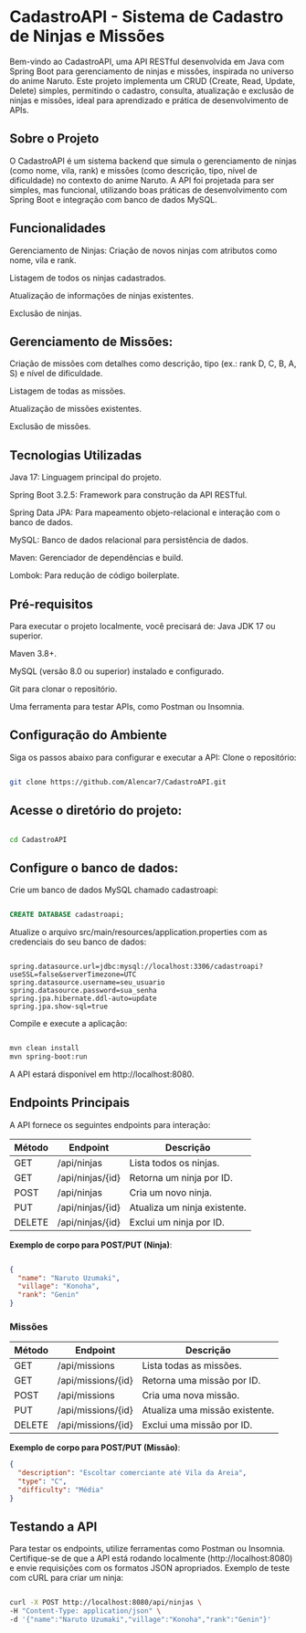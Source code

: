 # CadastroAPI - Sistema de Cadastro de Ninjas e Missões
Bem-vindo ao CadastroAPI, uma API RESTful desenvolvida em Java com Spring Boot para gerenciamento de ninjas e missões, inspirada no universo do anime Naruto. Este projeto implementa um CRUD (Create, Read, Update, Delete) simples, permitindo o cadastro, consulta, atualização e exclusão de ninjas e missões, ideal para aprendizado e prática de desenvolvimento de APIs.
## Sobre o Projeto
O CadastroAPI é um sistema backend que simula o gerenciamento de ninjas (como nome, vila, rank) e missões (como descrição, tipo, nível de dificuldade) no contexto do anime Naruto. A API foi projetada para ser simples, mas funcional, utilizando boas práticas de desenvolvimento com Spring Boot e integração com banco de dados MySQL.
## Funcionalidades
Gerenciamento de Ninjas:
Criação de novos ninjas com atributos como nome, vila e rank.

Listagem de todos os ninjas cadastrados.

Atualização de informações de ninjas existentes.

Exclusão de ninjas.

## Gerenciamento de Missões:
Criação de missões com detalhes como descrição, tipo (ex.: rank D, C, B, A, S) e nível de dificuldade.

Listagem de todas as missões.

Atualização de missões existentes.

Exclusão de missões.

## Tecnologias Utilizadas
Java 17: Linguagem principal do projeto.

Spring Boot 3.2.5: Framework para construção da API RESTful.

Spring Data JPA: Para mapeamento objeto-relacional e interação com o banco de dados.

MySQL: Banco de dados relacional para persistência de dados.

Maven: Gerenciador de dependências e build.

Lombok: Para redução de código boilerplate.

## Pré-requisitos
Para executar o projeto localmente, você precisará de:
Java JDK 17 ou superior.

Maven 3.8+.

MySQL (versão 8.0 ou superior) instalado e configurado.

Git para clonar o repositório.

Uma ferramenta para testar APIs, como Postman ou Insomnia.

## Configuração do Ambiente
Siga os passos abaixo para configurar e executar a API:
Clone o repositório:
```bash

git clone https://github.com/Alencar7/CadastroAPI.git
```
## Acesse o diretório do projeto:
```bash

cd CadastroAPI
```
## Configure o banco de dados:
Crie um banco de dados MySQL chamado cadastroapi:
```sql

CREATE DATABASE cadastroapi;
```
Atualize o arquivo src/main/resources/application.properties com as credenciais do seu banco de dados:
```properties

spring.datasource.url=jdbc:mysql://localhost:3306/cadastroapi?useSSL=false&serverTimezone=UTC
spring.datasource.username=seu_usuario
spring.datasource.password=sua_senha
spring.jpa.hibernate.ddl-auto=update
spring.jpa.show-sql=true
```
Compile e execute a aplicação:
```bash

mvn clean install
mvn spring-boot:run
```
A API estará disponível em http://localhost:8080.

## Endpoints Principais
A API fornece os seguintes endpoints para interação:

| Método | Endpoint                | Descrição                        |
|--------|-------------------------|----------------------------------|
| GET    | /api/ninjas             | Lista todos os ninjas.           |
| GET    | /api/ninjas/{id}        | Retorna um ninja por ID.         |
| POST   | /api/ninjas             | Cria um novo ninja.              |
| PUT    | /api/ninjas/{id}        | Atualiza um ninja existente.     |
| DELETE | /api/ninjas/{id}        | Exclui um ninja por ID.          |

**Exemplo de corpo para POST/PUT (Ninja)**:
```json

{
  "name": "Naruto Uzumaki",
  "village": "Konoha",
  "rank": "Genin"
}
```
### Missões

| Método | Endpoint                | Descrição                        |
|--------|-------------------------|----------------------------------|
| GET    | /api/missions           | Lista todas as missões.          |
| GET    | /api/missions/{id}      | Retorna uma missão por ID.       |
| POST   | /api/missions           | Cria uma nova missão.            |
| PUT    | /api/missions/{id}      | Atualiza uma missão existente.   |
| DELETE | /api/missions/{id}      | Exclui uma missão por ID.        |

**Exemplo de corpo para POST/PUT (Missão)**:
```json
{
  "description": "Escoltar comerciante até Vila da Areia",
  "type": "C",
  "difficulty": "Média"
}

```

## Testando a API
Para testar os endpoints, utilize ferramentas como Postman ou Insomnia. Certifique-se de que a API está rodando localmente (http://localhost:8080) e envie requisições com os formatos JSON apropriados.
Exemplo de teste com cURL para criar um ninja:
```bash

curl -X POST http://localhost:8080/api/ninjas \
-H "Content-Type: application/json" \
-d '{"name":"Naruto Uzumaki","village":"Konoha","rank":"Genin"}'
```
